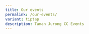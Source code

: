 ```yaml
---
title: Our events
permalink: /our-events/
variant: tiptap
description: Taman Jurong CC Events
---
```

